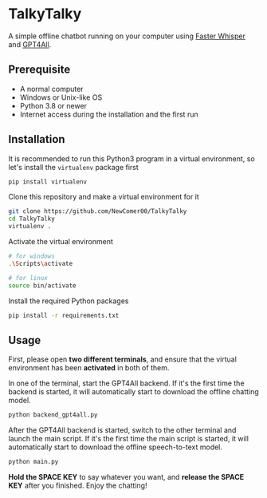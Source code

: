 # TalkyTalky
A simple offline chatbot running on your computer using [Faster Whisper](https://github.com/guillaumekln/faster-whisper) and [GPT4All](https://github.com/nomic-ai/gpt4all). 

## Prerequisite
- A normal computer
- Windows or Unix-like OS
- Python 3.8 or newer
- Internet access during the installation and the first run

## Installation
It is recommended to run this Python3 program in a virtual environment, so let's install the `virtualenv` package first
```sh
pip install virtualenv
```

Clone this repository and make a virtual environment for it
```sh
git clone https://github.com/NewComer00/TalkyTalky
cd TalkyTalky
virtualenv .
```

Activate the virtual environment
```sh
# for windows
.\Scripts\activate

# for linux
source bin/activate
```

Install the required Python packages
```sh
pip install -r requirements.txt
```

## Usage
First, please open **two different terminals**, and ensure that the virtual environment has been **activated** in both of them.

In one of the terminal, start the GPT4All backend. If it's the first time the backend is started, it will automatically start to download the offline chatting model.
```sh
python backend_gpt4all.py
```

After the GPT4All backend is started, switch to the other terminal and launch the main script. If it's the first time the main script is started, it will automatically start to download the offline speech-to-text model.
```sh
python main.py
```

**Hold the SPACE KEY** to say whatever you want, and **release the SPACE KEY** after you finished. Enjoy the chatting!
